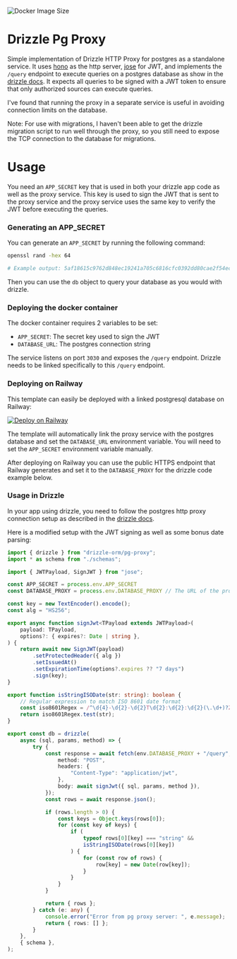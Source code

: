 ![Docker Image Size](https://img.shields.io/docker/image-size/nmajor/drizzle-pg-proxy)

# Drizzle Pg Proxy

Simple implementation of Drizzle HTTP Proxy for postgres as a standalone service. It uses [hono](https://hono.dev/) as the http server, [jose](https://github.com/panva/jose) for JWT, and implements the `/query` endpoint to execute queries on a postgres database as show in the [drizzle docs](https://orm.drizzle.team/docs/get-started-postgresql#http-proxy). It expects all queries to be signed with a JWT token to ensure that only authorized sources can execute queries.

I've found that running the proxy in a separate service is useful in avoiding connection limits on the database.

Note: For use with migrations, I haven't been able to get the drizzle migration script to run well through the proxy, so you still need to expose the TCP connection to the database for migrations.

# Usage

You need an `APP_SECRET` key that is used in both your drizzle app code as well as the proxy service. This key is used to sign the JWT that is sent to the proxy service and the proxy service uses the same key to verify the JWT before executing the queries.

### Generating an APP_SECRET

You can generate an `APP_SECRET` by running the following command:

```bash
openssl rand -hex 64

# Example output: 5af18615c9762d848ec19241a705c6816cfc0392dd80cae2f54ec2f9b0f2fd36db37ae88fdb752ed6b991e12f65214ada08528de6a85712639586c7cc3c31808
```

Then you can use the `db` object to query your database as you would with drizzle.

### Deploying the docker container

The docker container requires 2 variables to be set:

- `APP_SECRET`: The secret key used to sign the JWT
- `DATABASE_URL`: The postgres connection string

The service listens on port `3030` and exposes the `/query` endpoint. Drizzle needs to be linked specifically to this `/query` endpoint.

### Deploying on Railway

This template can easily be deployed with a linked postgresql database on Railway:

[![Deploy on Railway](https://railway.app/button.svg)](https://railway.app/template/yvPIKJ?referralCode=-NuOAq)

The template will automatically link the proxy service with the postgres database and set the `DATABASE_URL` environment variable. You will need to set the `APP_SECRET` environment variable manually.

After deploying on Railway you can use the public HTTPS endpoint that Railway generates and set it to the `DATABASE_PROXY` for the drizzle code example below. 

### Usage in Drizzle

In your app using drizzle, you need to follow the postgres http proxy connection setup as described in the [drizzle docs](https://orm.drizzle.team/docs/get-started-postgresql#http-proxy).

Here is a modified setup with the JWT signing as well as some bonus date parsing:

```typescript
import { drizzle } from "drizzle-orm/pg-proxy";
import * as schema from "./schemas";

import { JWTPayload, SignJWT } from "jose";

const APP_SECRET = process.env.APP_SECRET
const DATABASE_PROXY = process.env.DATABASE_PROXY // The URL of the proxy service

const key = new TextEncoder().encode();
const alg = "HS256";

export async function signJwt<TPayload extends JWTPayload>(
	payload: TPayload,
	options?: { expires?: Date | string },
) {
	return await new SignJWT(payload)
		.setProtectedHeader({ alg })
		.setIssuedAt()
		.setExpirationTime(options?.expires ?? "7 days")
		.sign(key);
}

export function isStringISODate(str: string): boolean {
	// Regular expression to match ISO 8601 date format
	const iso8601Regex = /^\d{4}-\d{2}-\d{2}T\d{2}:\d{2}:\d{2}(\.\d+)?Z$/;
	return iso8601Regex.test(str);
}

export const db = drizzle(
	async (sql, params, method) => {
		try {
			const response = await fetch(env.DATABASE_PROXY + "/query", {
				method: "POST",
				headers: {
					"Content-Type": "application/jwt",
				},
				body: await signJwt({ sql, params, method }),
			});
			const rows = await response.json();

			if (rows.length > 0) {
				const keys = Object.keys(rows[0]);
				for (const key of keys) {
					if (
						typeof rows[0][key] === "string" &&
						isStringISODate(rows[0][key])
					) {
						for (const row of rows) {
							row[key] = new Date(row[key]);
						}
					}
				}
			}

			return { rows };
		} catch (e: any) {
			console.error("Error from pg proxy server: ", e.message);
			return { rows: [] };
		}
	},
	{ schema },
);
```